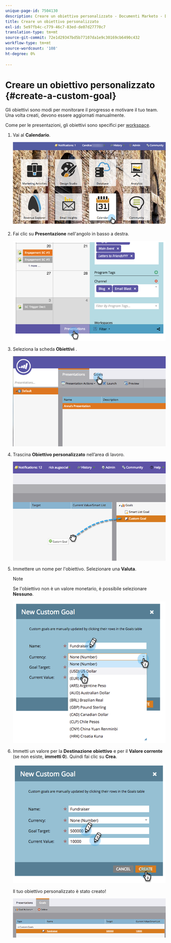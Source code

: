 ```yaml
---
unique-page-id: 7504130
description: Creare un obiettivo personalizzato - Documenti Marketo - Documentazione del prodotto
title: Creare un obiettivo personalizzato
exl-id: 5e97fb4c-c779-46c7-83ed-de07d27770c7
translation-type: tm+mt
source-git-commit: 72e1d29347bd5b77107da1e9c30169cb6490c432
workflow-type: tm+mt
source-wordcount: '108'
ht-degree: 0%

---
```


# Creare un obiettivo personalizzato {#create-a-custom-goal}

Gli obiettivi sono modi per monitorare il progresso e motivare il tuo team. Una volta creati, devono essere aggiornati manualmente.

Come per le presentazioni, gli obiettivi sono specifici per [workspace](/help/marketo/product-docs/administration/workspaces-and-person-partitions/understanding-workspaces-and-person-partitions.md).

1. Vai al **Calendario**.

   ![](assets/2017-05-10-15-30-47-2.png)

1. Fai clic su **Presentazione** nell&#39;angolo in basso a destra.

   ![](assets/image2015-3-24-12-3a2-3a55.png)

1. Seleziona la scheda **Obiettivi** .

   ![](assets/image2015-3-26-12-3a24-3a49.png)

1. Trascina **Obiettivo personalizzato** nell’area di lavoro.

   ![](assets/image2015-3-24-12-3a32-3a45.png)

1. Immettere un nome per l&#39;obiettivo. Selezionare una **Valuta**.

   >[!NOTE]
   >
   >Se l&#39;obiettivo non è un valore monetario, è possibile selezionare **Nessuno**.

   ![](assets/image2015-3-24-12-3a36-3a0.png)

1. Immetti un valore per la **Destinazione obiettivo** e per il **Valore corrente** (se non esiste, **immetti 0**). Quindi fai clic su **Crea**.

   ![](assets/image2015-3-24-12-3a39-3a28.png)

   Il tuo obiettivo personalizzato è stato creato!

   ![](assets/image2015-3-24-12-3a41-3a43.png)
